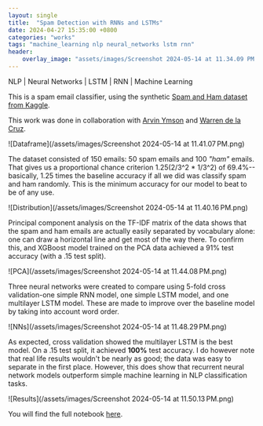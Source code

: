 ```yaml
---
layout: single
title:  "Spam Detection with RNNs and LSTMs"
date: 2024-04-27 15:35:00 +0800
categories: "works"
tags: "machine_learning nlp neural_networks lstm rnn"
header:
    overlay_image: "assets/images/Screenshot 2024-05-14 at 11.34.09 PM.png"
---
```


NLP | Neural Networks | LSTM | RNN | Machine Learning

This is a spam email classifier, using the synthetic [Spam and Ham dataset from Kaggle](https://www.kaggle.com/datasets/prishasawhney/email-classification-ham-spam).

This work was done in collaboration with [Arvin Ymson](https://www.linkedin.com/in/arvin-ymson-14a9725b/) and [Warren de la Cruz](https://www.linkedin.com/in/warrendelacruz/).

![Dataframe](/assets/images/Screenshot 2024-05-14 at 11.41.07 PM.png)

The dataset consisted of 150 emails: 50 spam emails and 100 _"ham"_ emails. That gives us a proportional chance criterion 1.25(2/3^2 * 1/3^2) of 69.4%--basically, 1.25 times the baseline accuracy if all we did was classify spam and ham randomly. This is the minimum accuracy for our model to beat to be of any use.

![Distribution](/assets/images/Screenshot 2024-05-14 at 11.40.16 PM.png)

Principal component analysis on the TF-IDF matrix of the data shows that the spam and ham emails are actually easily separated by vocabulary alone: one can draw a horizontal line and get most of the way there. To confirm this, and XGBoost model trained on the PCA data achieved a 91% test accuracy (with a .15 test split).

![PCA](/assets/images/Screenshot 2024-05-14 at 11.44.08 PM.png)

Three neural networks were created to compare using 5-fold cross validation-one simple RNN model, one simple LSTM model, and one multilayer LSTM model. These are made to improve over the baseline model by taking into account word order.

![NNs](/assets/images/Screenshot 2024-05-14 at 11.48.29 PM.png)

As expected, cross validation showed the multilayer LSTM is the best model. On a .15 test split, it achieved **100%** test accuracy. I do however note that real life results wouldn't be nearly as good; the data was easy to separate in the first place. However, this does show that recurrent neural network models outperform simple machine learning in NLP classification tasks.

![Results](/assets/images/Screenshot 2024-05-14 at 11.50.13 PM.png)

You will find the full notebook [here](https://github.com/MiguelSingian/school-projects/blob/main/spam_ham.ipynb).